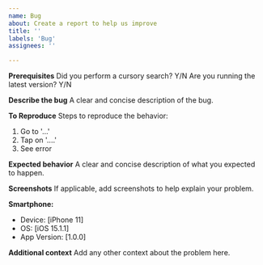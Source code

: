 ```yaml
---
name: Bug
about: Create a report to help us improve
title: ''
labels: 'Bug'
assignees: ''

---
```


**Prerequisites**
Did you perform a cursory search? Y/N
Are you running the latest version? Y/N

**Describe the bug**
A clear and concise description of the bug.

**To Reproduce**
Steps to reproduce the behavior:
1. Go to '...'
2. Tap on '....'
3. See error

**Expected behavior**
A clear and concise description of what you expected to happen.

**Screenshots**
If applicable, add screenshots to help explain your problem.

**Smartphone:**
- Device: [iPhone 11]
- OS: [iOS 15.1.1]
- App Version: [1.0.0]

**Additional context**
Add any other context about the problem here.